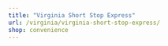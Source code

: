 ```yaml
---
title: "Virginia Short Stop Express"
url: /virginia/virginia-short-stop-express/
shop: convenience
---
```

